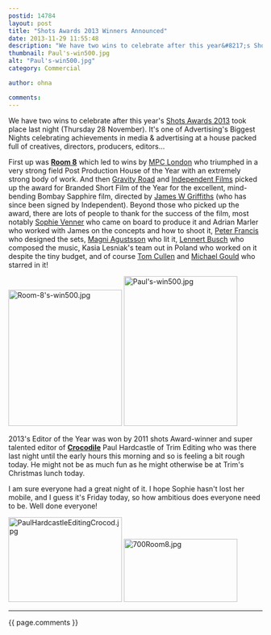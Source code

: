 ```yaml
---
postid: 14784
layout: post
title: "Shots Awards 2013 Winners Announced"
date: 2013-11-29 11:55:48
description: "We have two wins to celebrate after this year&#8217;s Shots Awards 2013 took place last night (Thursday 28 November). It&#8217;s one of Advertising&#8217;s Biggest Nights celebrating achievements in media &amp; advertising at a house packed full of creatives, directors, producers,&#8230;"
thumbnail: Paul's-win500.jpg
alt: "Paul's-win500.jpg"
category: Commercial

author: ohna

comments:
---
```


<p>We have two wins to celebrate after this year's <a href="http://www.shots.net/news/awards-festivals-events/82561/shots-awards-2013-winners-announced.html">Shots Awards 2013</a>  took place last night (Thursday 28 November). It's one of Advertising's Biggest Nights celebrating achievements in media &amp; advertising at a house packed full of creatives, directors, producers, editors...</p>

<p>First up was  <a href="https://www.youtube.com/watch?v=kp63Qpp8h4k"><b>Room 8</b></a>  which led to wins by <a href="http://www.moving-picture.com/"><span class="caps">MPC</span> London</a> who triumphed in a very strong field Post Production House of the Year with an extremely strong body of work. And then <a href="http://www.gravityroad.com/">Gravity Road</a> and <a href="http://www.independ.net/">Independent Films</a> picked up the award for Branded Short Film of the Year for the excellent, mind-bending Bombay Sapphire film, directed by <a href="http://www.jwgriffiths.com/">James W Griffiths</a> (who has since been signed by Independent). Beyond those who picked up the award, there are lots of people to thank for the success of the film, most notably <a href="http://www.vennerfilm.com/">Sophie Venner</a> who came on board to produce it and Adrian Marler who worked with James on the concepts and how to shoot it, <a href="http://www.peterfrancisfilmdesigner.com/peterfrancisfilmdesigner.com/home.html">Peter Francis</a> who designed the sets, <a href="http://magniagustsson.com/">Magni Agustsson</a> who lit it, <a href="http://www.lennertbusch.com/">Lennert Busch</a> who composed the music, Kasia Lesniak's team out in Poland who worked on it despite the tiny budget, and of course <a href="https://twitter.com/tomcullenactor">Tom Cullen</a> and <a href="http://www.curtisbrown.co.uk/michael-gould/">Michael Gould</a> who starred in it!</p>

<p><a href="{{ site.baseurl }}/assets_c/2013/11/Room-8's-win500-697.html" onclick="window.open('{{ site.baseurl }}/assets_c/2013/11/Room-8's-win500-697.html','popup','width=500,height=602,scrollbars=no,resizable=no,toolbar=no,directories=no,location=no,menubar=no,status=no,left=0,top=0'); return false"><img src="{{ site.baseurl }}/assets_c/2013/11/Room-8's-win500-thumb-225x270-697.jpg" width="225" height="270" alt="Room-8's-win500.jpg" class="mt-image-none" style="" /></a> <a href="{{ site.baseurl }}/assets_c/2013/11/Paul's-win500-700.html" onclick="window.open('{{ site.baseurl }}/assets_c/2013/11/Paul's-win500-700.html','popup','width=500,height=662,scrollbars=no,resizable=no,toolbar=no,directories=no,location=no,menubar=no,status=no,left=0,top=0'); return false"><img src="{{ site.baseurl }}/assets_c/2013/11/Paul's-win500-thumb-225x297-700.jpg" width="225" height="297" alt="Paul's-win500.jpg" class="mt-image-none" style="" /></a></p>

<p>2013's Editor of the Year was won by 2011 shots Award-winner and super talented editor of <a href="https://www.facebook.com/life2livefilmscrocodile"><b>Crocodile</b></a> Paul Hardcastle of Trim Editing who was there last night until the early hours this morning and so is feeling a bit rough today. He might not be as much fun as he might otherwise be at Trim's Christmas lunch today. </p>

<p>I am sure everyone had a great night of it. I hope Sophie hasn't lost her mobile, and I guess it's Friday today, so how ambitious does everyone need to be. Well done everyone!</p>

<p><a href="{{ site.baseurl }}/assets_c/2013/11/PaulHardcastleEditingCrocod-692.html" onclick="window.open('{{ site.baseurl }}/assets_c/2013/11/PaulHardcastleEditingCrocod-692.html','popup','width=800,height=598,scrollbars=no,resizable=no,toolbar=no,directories=no,location=no,menubar=no,status=no,left=0,top=0'); return false"><img src="{{ site.baseurl }}/assets_c/2013/11/PaulHardcastleEditingCrocod-thumb-225x168-692.jpg" width="225" height="168" alt="PaulHardcastleEditingCrocod.jpg" class="mt-image-none" style="" /></a> <a href="{{ site.baseurl }}/assets_c/2013/05/700Room8-605.html" onclick="window.open('{{ site.baseurl }}/assets_c/2013/05/700Room8-605.html','popup','width=700,height=389,scrollbars=no,resizable=no,toolbar=no,directories=no,location=no,menubar=no,status=no,left=0,top=0'); return false"><img src="{{ site.baseurl }}/assets_c/2013/05/700Room8-thumb-225x125-605.jpg" width="225" height="125" alt="700Room8.jpg" class="mt-image-none" style="" /></a></p>

<hr>

{{ page.comments }}


